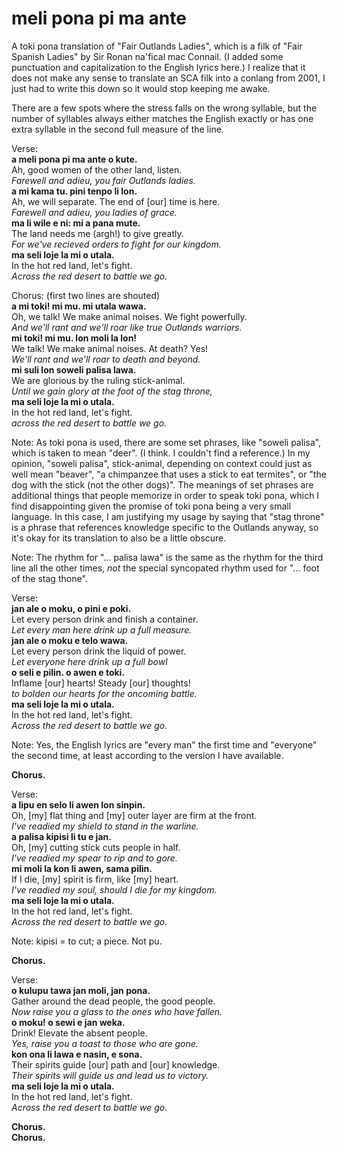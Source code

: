 # meli pona pi ma ante

A toki pona translation of "Fair Outlands Ladies", which is a filk of "Fair Spanish Ladies" by Sir Ronan na'fical mac Connail. 
(I added some punctuation and capitalization to the English lyrics here.) 
I realize that it does not make any sense to translate an SCA filk into a conlang from 2001, 
I just had to write this down so it would stop keeping me awake. 

There are a few spots where the stress falls on the wrong syllable, 
but the number of syllables always either matches the English exactly or has one extra syllable in the second full measure of the line.

Verse:  
**a meli pona pi ma ante o kute.**  
Ah, good women of the other land, listen.  
_Farewell and adieu, you fair Outlands ladies._  
**a mi kama tu. pini tenpo li lon.**  
Ah, we will separate. The end of [our] time is here.  
_Farewell and adieu, you ladies of grace._  
**ma li wile e ni: mi a pana mute.**  
The land needs me (argh!) to give greatly.  
_For we've recieved orders to fight for our kingdom._  
**ma seli loje la mi o utala.**  
In the hot red land, let's fight.    
_Across the red desert to battle we go._  

Chorus: (first two lines are shouted)  
**a mi toki! mi mu. mi utala wawa.**  
Oh, we talk! We make animal noises. We fight powerfully.  
_And we'll rant and we'll roar like true Outlands warriors._  
**mi toki! mi mu. lon moli la lon!**  
We talk! We make animal noises. At death? Yes!  
_We'll rant and we'll roar to death and beyond._  
**mi suli lon soweli palisa lawa.**  
We are glorious by the ruling stick-animal.  
_Until we gain glory at the foot of the stag throne,_  
**ma seli loje la mi o utala.**  
In the hot red land, let's fight.  
_across the red desert to battle we go._

Note: As toki pona is used, there are some set phrases, like "soweli palisa", 
which is taken to mean "deer". (I think. I couldn't find a reference.) 
In my opinion, "soweli palisa", stick-animal, depending on context could just as well mean "beaver", 
"a chimpanzee that uses a stick to eat termites", or "the dog with the stick (not the other dogs)". 
The meanings of set phrases are additional things that people memorize in order to speak toki pona, 
which I find disappointing given the promise of toki pona being a very small language. In this case, 
I am justifying my usage by saying that "stag throne" is a phrase that references knowledge specific 
to the Outlands anyway, so it's okay for its translation to also be a little obscure.

Note: The rhythm for "... palisa lawa" is the same as the rhythm for the third line all the other times, 
*not* the special syncopated rhythm used for "... foot of the stag thone".

Verse:  
**jan ale o moku, o pini e poki.**  
Let every person drink and finish a container.  
_Let every man here drink up a full measure._  
**jan ale o moku e telo wawa.**  
Let every person drink the liquid of power.  
_Let everyone here drink up a full bowl_  
**o seli e pilin. o awen e toki.**  
Inflame [our] hearts! Steady [our] thoughts!  
_to bolden our hearts for the oncoming battle._  
**ma seli loje la mi o utala.**  
In the hot red land, let's fight.  
_Across the red desert to battle we go._

Note: Yes, the English lyrics are "every man" the first time and "everyone" the second time, at least according to the version I have available.

**Chorus.**

Verse:  
**a lipu en selo li awen lon sinpin.**  
Oh, [my] flat thing and [my] outer layer are firm at the front.  
_I've readied my shield to stand in the warline._  
**a palisa kipisi li tu e jan.**  
Oh, [my] cutting stick cuts people in half.  
_I've readied my spear to rip and to gore._  
**mi moli la kon li awen, sama pilin.**  
If I die, [my] spirit is firm, like [my] heart.  
_I've readied my soul, should I die for my kingdom._  
**ma seli loje la mi o utala.**  
In the hot red land, let's fight.  
_Across the red desert to battle we go._

Note: kipisi = to cut; a piece. Not pu.

**Chorus.**

Verse:  
**o kulupu tawa jan moli, jan pona.**  
Gather around the dead people, the good people.  
_Now raise you a glass to the ones who have fallen._  
**o moku! o sewi e jan weka.**  
Drink! Elevate the absent people.  
_Yes, raise you a toast to those who are gone._  
**kon ona li lawa e nasin, e sona.**  
Their spirits guide [our] path and [our] knowledge.  
_Their spirits will guide us and lead us to victory._  
**ma seli loje la mi o utala.**  
In the hot red land, let's fight.  
_Across the red desert to battle we go._  

**Chorus.**   
**Chorus.**
